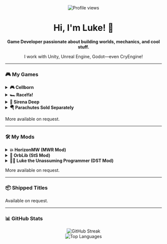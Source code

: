 <div align="center">
  <img src="https://komarev.com/ghpvc/?username=lyraedan&style=flat-square&color=blue" alt="Profile views" />

  <h1>Hi, I'm Luke! 👋</h1>
  <p><strong>Game Developer passionate about building worlds, mechanics, and cool stuff.</strong></p>
  <p>I work with Unity, Unreal Engine, Godot—even CryEngine!</p>
</div>

---

### 🎮 My Games

<details>
  <summary><strong>🎮 Cellborn</strong></summary>
  <br />
  <img src="https://i.imgur.com/JbINBVn.png" width="100%" alt="Cellborn" />
  <p>
    A 2.5D procedural dungeon crawler starring Elfo the elf. Explore tower floors, collect guns, and survive against fairies and snakes.
  </p>
  <p>🎮 <a href="http://lyraedan.co.uk/assets/builds/Cellborn.zip">Download</a> | 💻 <a href="https://github.com/Lyraedan/Cellborn/tree/build/expo">Source</a></p>
</details>

<details>
  <summary><strong>🏎️ RaceYa!</strong></summary>
  <br />
  <img src="http://lyraedan.co.uk/assets/images/img-13.png" width="100%" alt="RaceYa!" />
  <p>
    Unity multiplayer racing game using PUN2 and Dissonance. Networking, player sync, cosmetics, and lobbies all implemented.
  </p>
  <p>🎮 <a href="http://lyraedan.co.uk/assets/builds/RaceYa.zip">Download</a> | 💻 <a href="https://github.com/Lyraedan/RaceYa">Source</a></p>
</details>

<details>
  <summary><strong>🌊 Sirena Deep</strong></summary>
  <br />
  <img src="https://img.itch.zone/aW1hZ2UvMTU2ODYyLzcyMDMyOC5wbmc=/347x500/q3r5Ik.png" width="100%" alt="Sirena Deep" />
  <p>
    A sci-fi dive mission into the mysterious Sirena Deep. Uncover lost cities and hidden truths.
  </p>
  <p><a href="https://notdaiquiri.itch.io/sirena-deep">Play on Itch.io</a></p>
</details>

<details>
  <summary><strong>🪂 Parachutes Sold Separately</strong></summary>
  <br />
  <img src="https://i.imgur.com/F2PqtO4.png" width="100%" alt="Parachutes Sold Separately" />
  <p>
    Chaotic co-op couch multiplayer where you fix or flee a crashing plane. Solve tasks, sabotage friends, survive.
  </p>
  <p><a href="https://globalgamejam.org/2020/games/parachutes-sold-separately-0">Game Jam Page</a></p>
</details>

<p>More available on request.</p>

---

### 🛠️ My Mods

<details>
  <summary><strong>💥 HorizonMW (MWR Mod)</strong></summary>
  <br />
  <img src="https://raw.githubusercontent.com/HMW-mod/hmw-client/refs/heads/master/assets/github/banner.png" width="100%" alt="HorizonMW" />
  <p>
    Open source revival of the shutdown H2M mod for Modern Warfare Remastered (2017)
  </p>
  <p>
    I was previously known "Captain Barbossa", now "ItsLuke".
  </p>
  <p>
    🌐 <a href="https://horizonmw.org">Website</a> | 💻 <a href="https://github.com/HMW-mod/hmw-client">Source</a> | 💬 <a href="https://discord.com/invite/horizonmw">Discord</a> | 🐦 <a href="https://x.com/HorizonMWX">Twitter</a>
  </p>
</details>

<details>
  <summary><strong>🔮 OrbLib (StS Mod)</strong></summary>
  <br />
  <img src="https://steamuserimages-a.akamaihd.net/ugc/2151090642828470757/BA90C517264B2F310D3105FD5CFAE2530C1062F0/" width="100%" alt="OrbLib" />
  <p>
    Java modding library for Slay the Spire. Expands Orb functionality in mods.
  </p>
  <p>
    🧪 <a href="https://steamcommunity.com/sharedfiles/filedetails/?id=3054196384">Steam</a> | 💻 <a href="https://github.com/Lyraedan/STS-OrbLib">Code</a> | 📘 <a href="https://github.com/Lyraedan/STS-OrbLib/wiki/Guide#using-the-new-framework">Docs</a>
  </p>
</details>

<details>
  <summary><strong>🧑‍💻 Luke the Unassuming Programmer (DST Mod)</strong></summary>
  <br />
  <img src="https://steamuserimages-a.akamaihd.net/ugc/2074515158516212513/D0BE1049E165014C0E4B32AD3E165680DD14FE43/" width="100%" alt="DST Luke" />
  <p>
    Custom character mod for Don't Starve Together with unique art, skins, mechanics, and mod support.
  </p>
  <p>
    🔧 <a href="https://steamcommunity.com/sharedfiles/filedetails/?id=2866021547">Steam</a> | 💻 <a href="https://github.com/Lyraedan/DST-Luke-The-Unassuming-Programmer">Code</a>
  </p>
</details>

<p>More available on request.</p>

---

### 📦 Shipped Titles

<p>Available on request.</p>

---

### 📊 GitHub Stats

<div align="center">
  <img src="http://github-readme-streak-stats.herokuapp.com?user=lyraedan&theme=dark&background=000000" alt="GitHub Streak" />
  <br />
  <img src="https://github-readme-stats.vercel.app/api/top-langs/?username=lyraedan&layout=compact&theme=vision-friendly-dark" alt="Top Languages" />
</div>
